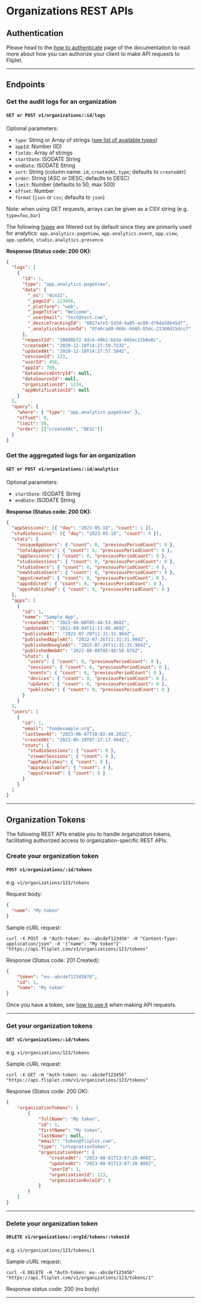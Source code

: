 # Organizations REST APIs

## Authentication

Please head to the [how to authenticate](#organization-tokens) page of the documentation to read more about how you can authorize your client to make API requests to Fliplet.

---

## Endpoints

### Get the audit logs for an organization

#### `GET or POST v1/organizations/:id/logs`

Optional parameters:

  - `type`: String or Array of strings ([see list of available types](/Organization-audit-log-types.html))
  - `appId`: Number (ID)
  - `fields`: Array of strings
  - `startDate`: ISODATE String
  - `endDate`: ISODATE String
  - `sort`: String (column name: `id`, `createdAt`, `type`; defaults to `createdAt`)
  - `order`: String (ASC or DESC; defaults to DESC)
  - `limit`: Number (defaults to 50, max 500)
  - `offset`: Number
  - `format` (`json` or `csv`; defaults to `json`)

<p class="quote">Note: when using GET requests, arrays can be given as a CSV string (e.g. <code>type=foo,bar</code>)</p>

The following [types](/Organization-audit-log-types.html) are filtered out by default since they are primarily used for analytics: `app.analytics.pageView`, `app.analytics.event`, `app.view`, `app.update`,  `studio.analytics.presence`.

**Response  (Status code: 200 OK):**

```json
{
  "logs": [
    {
      "id": 1,
      "type": "app.analytics.pageView",
      "data": {
        "_os": "Win32",
        "_pageId": 123456,
        "_platform": "web",
        "_pageTitle": "Welcome",
        "_userEmail": "test@test.com",
        "_deviceTrackingId": "8017a7e5-5d3d-4a85-ac80-d70da58b45d7",
        "_analyticsSessionId": "6fe0cad0-069c-6b65-83dc-21360d15dcc7"
      },
      "requestId": "20680bf2-5dc6-49b1-bb3e-602ec22b0a8c",
      "createdAt": "2020-12-18T14:27:59.723Z",
      "updatedAt": "2020-12-18T14:27:57.584Z",
      "sessionId": 123,
      "userId": 456,
      "appId": 789,
      "dataSourceEntryId": null,
      "dataSourceId": null,
      "organizationId": 1234,
      "appNotificationId": null
    }
  ],
  "query": {
    "where": { "type": "app.analytics.pageView" },
    "offset": 0,
    "limit": 50,
    "order": [["createdAt", "DESC"]]
  }
}

```

### Get the aggregated logs for an organization

#### `GET or POST v1/organizations/:id/analytics`

Optional parameters:

  - `startDate`: ISODATE String
  - `endDate`: ISODATE String

**Response  (Status code: 200 OK):**

```json
{
  "appSessions": [{ "day": "2023-05-18", "count": 1 }],
  "studioSessions": [{ "day": "2023-05-18", "count": 0 }],
  "stats": {
    "uniqueAppUsers": { "count": 0, "previousPeriodCount": 0 },
    "totalAppUsers": { "count": 0, "previousPeriodCount": 0 },
    "appSessions": { "count": 0, "previousPeriodCount": 0 },
    "studioSessions": { "count": 0, "previousPeriodCount": 0 },
    "studioUsers": { "count": 0, "previousPeriodCount": 0 },
    "newStudioUsers": { "count": 0, "previousPeriodCount": 0 },
    "appsCreated": { "count": 0, "previousPeriodCount": 0 },
    "appsEdited": { "count": 0, "previousPeriodCount": 0 },
    "appsPublished": { "count": 0, "previousPeriodCount": 0 }
  },
  "apps": [
    {
      "id": 1,
      "name": "Sample App",
      "createdAt": "2022-06-08T05:44:53.968Z",
      "updatedAt": "2022-08-04T11:11:05.469Z",
      "publishedAt": "2022-07-26T11:31:31.984Z",
      "publishedAppleAt": "2022-07-26T11:31:31.984Z",
      "publishedGoogleAt": "2022-07-26T11:31:31.984Z",
      "publishedWebAt": "2022-06-08T05:49:50.076Z",
      "stats": {
        "users": { "count": 0, "previousPeriodCount": 0 },
        "sessions": { "count": 0, "previousPeriodCount": 0 },
        "events": { "count": 0, "previousPeriodCount": 0 },
        "devices": { "count": 0, "previousPeriodCount": 0 },
        "updates": { "count": 0, "previousPeriodCount": 0 },
        "publishes": { "count": 0, "previousPeriodCount": 0 }
      }
    }
  ],
  "users": [
    {
      "id": 1,
      "email": "foo@example.org",
      "lastSeenAt": "2023-06-07T10:02:48.203Z",
      "createdAt": "2022-05-10T07:17:17.944Z",
      "stats": {
        "studioSessions": { "count": 0 },
        "viewerSessions": { "count": 0 },
        "appPublishes": { "count": 0 },
        "appsAvailable": { "count": 4 },
        "appsCreated": { "count": 0 }
      }
    }
  ]
}
```

---

## Organization Tokens

The following REST APIs enable you to handle organization tokens, facilitating authorized access to organization-specific REST APIs.

### Create your organization token

#### `POST v1/organizations/:id/tokens`

e.g. `v1/organizations/123/tokens`

Request body:

```json
{
  "name": "My token"
}
```

Sample cURL request:

```
curl -X POST -H "Auth-token: eu--abcdef123456" -H "Content-Type: application/json" -d '{"name": "My token"}' "https://api.fliplet.com/v1/organizations/123/tokens"
```

Response  (Status code: 201 Created):

```json
{
    "token": "eu--abcdef12345678",
    "id": 1,
    "name": "My token"
}
```

Once you have a token, see [how to use it](authenticate.md) when making API requests.

---

### Get your organization tokens

#### `GET v1/organizations/:id/tokens`

e.g. `v1/organizations/123/tokens`

Sample cURL request:

```
curl -X GET -H "Auth-token: eu--abcdef123456" "https://api.fliplet.com/v1/organizations/123/tokens"
```

Response (Status code: 200 OK):

```json
{
    "organizationTokens": [
        {
            "fullName": "My token",
            "id": 1,
            "firstName": "My token",
            "lastName": null,
            "email": "token@fliplet.com",
            "type": "integrationToken",
            "organizationUser": {
                "createdAt": "2023-08-01T13:07:20.008Z",
                "updatedAt": "2023-08-01T13:07:20.008Z",
                "userId": 1,
                "organizationId": 123,
                "organizationRoleId": 3
            }
        }
    ]
}
```

---

### Delete your organization token

#### `DELETE v1/organizations/:orgId/tokens/:tokenId`

e.g. `v1/organizations/123/tokens/1`

Sample cURL request:

```
curl -X DELETE -H "Auth-token: eu--abcdef123456" "https://api.fliplet.com/v1/organizations/123/tokens/1"
```

Response status code: 200 (no body)

---
